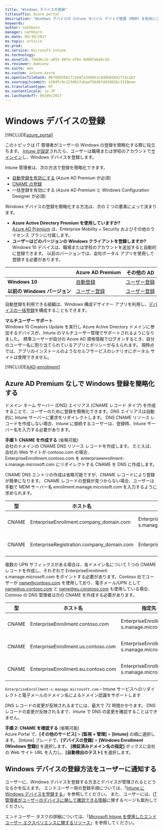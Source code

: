 ```yaml
---
title: "Windows デバイスの登録"
titlesuffix: Azure portal
description: "Windows デバイスの Intune モバイル デバイス管理 (MDM) を有効にします。\""
keywords: 
author: nathbarn
manager: nathbarn
ms.date: 08/30/2017
ms.topic: article
ms.prod: 
ms.service: microsoft-intune
ms.technology: 
ms.assetid: f94dbc2e-a855-487e-af6e-8d08fabe6c3d
ms.reviewer: damionw
ms.suite: ems
ms.custom: intune-azure
ms.openlocfilehash: 067009356171184fa34dd51c9a0b01b41f14cab7
ms.sourcegitcommit: e10dfc9c123401fabaaf5b487d459826c1510eae
ms.translationtype: HT
ms.contentlocale: ja-JP
ms.lasthandoff: 09/09/2017
---
```

# <a name="enroll-windows-devices"></a>Windows デバイスの登録

[!INCLUDE[azure_portal](./includes/azure_portal.md)]

このトピックは IT 管理者がユーザーの Windows の登録を簡略化する際に役立ちます。 [Intune が設定](setup-steps.md)されたら、ユーザーは職場または学校のアカウントで[サインイン](https://docs.microsoft.com/intune-user-help/enroll-your-device-in-intune-windows)し、Windows デバイスを登録します。  

Intune 管理者は、次の方法で登録を簡略化できます。
- [自動登録を有効にする](#enable-windows-10-automatic-enrollment) (Azure AD Premium が必須)
- [CNAME の登録]()
- 一括登録を有効にする (Azure AD Premium と Windows Configuration Designer が必須)

Windows デバイスの登録を簡略化する方法は、次の 2 つの要素によって決まります。

- **Azure Active Directory Premium を使用していますか?** <br>[Azure AD Premium](https://docs.microsoft.com/azure/active-directory/active-directory-get-started-premium) は、Enterprise Mobility + Security およびその他のライセンス プランに付属します。
- **ユーザーはどのバージョンの Windows クライアントを登録しますか?** <br>Windows 10 デバイスは、職場または学校のアカウントを追加すると自動的に登録できます。 以前のバージョンでは、会社ポータル アプリを使用して登録する必要があります。

||**Azure AD Premium**|**その他の AD**|
|----------|---------------|---------------|  
|**Windows 10**|[自動登録](#enable-windows-10-automatic-enrollment) |[ユーザー登録](#enable-windows-enrollment-without-azure-ad-premium)|
|**以前の Windows バージョン**|[ユーザー登録](#enable-windows-enrollment-without-azure-ad-premium)|[ユーザー登録](#enable-windows-enrollment-without-azure-ad-premium)|

自動登録を利用できる組織は、Windows 構成デザイナー アプリを利用し、[デバイスの一括登録](windows-bulk-enroll.md)を構成することもできます。

**マルチユーザー サポート**<br>
Windows 10 Creators Update を実行し Azure Active Directory ドメインに参加するデバイスが、Intune のマルチユーザー管理でサポートされるようになりました。 標準ユーザーが自分の Azure AD 資格情報でログオンするとき、自分のユーザー名に割り当てられているアプリとポリシーが与えられます。 現時点では、アプリのインストールのようなセルフサービスのシナリオにポータル サイトは使用できません。

[!INCLUDE[AAD-enrollment](./includes/win10-automatic-enrollment-aad.md)]

## <a name="simplify-windows-enrollment-without-azure-ad-premium"></a>Azure AD Premium なしで Windows 登録を簡略化する
ドメイン ネーム サーバー (DNS) エイリアス (CNAME レコード タイプ) を作成することで、ユーザーのために登録を簡略化できます。DNS エイリアスは自動的に Intune サーバーに要求をリダイレクトします。 DNS CNAME リソース レコードを作成しない場合、Intune に接続するユーザーは、登録時、Intune サーバー名を入力する必要があります。

**手順 1: CNAME を作成する** (省略可能)<br>
会社のドメインの CNAME DNS リソース レコードを作成します。 たとえば、会社の Web サイトが contoso.com の場合、EnterpriseEnrollment.contoso.com を enterpriseenrollment-s.manage.microsoft.com にリダイレクトする CNAME を DNS に作成します。

CNAME DNS エントリの作成は省略可能ですが、CNAME レコードにより登録が簡単になります。 CNAME レコードの登録が見つからない場合、ユーザーは手動で MDM サーバー名 enrollment.manage.microsoft.com を入力するように求められます。

|型|ホスト名|指定先|TTL|
|----------|---------------|---------------|---|
|CNAME|EnterpriseEnrollment.company_domain.com|EnterpriseEnrollment-s.manage.microsoft.com| 1 時間|
|CNAME|EnterpriseRegistration.company_domain.com|EnterpriseRegistration.windows.net|1 時間|

複数の UPN サフィックスがある場合は、各ドメイン名について 1 つの CNAME レコードを作成し、それぞれで EnterpriseEnrollment s.manage.microsoft.com をポイントする必要があります。Contoso 社でユーザーが name@contoso.com を使用しており、電子メール/UPN として name@us.contoso.com と name@eu.constoso.com も使用している場合、Contoso の DNS 管理者は次の CNAME を作成する必要があります。

|型|ホスト名|指定先|TTL|  
|----------|---------------|---------------|---|
|CNAME|EnterpriseEnrollment.contoso.com|EnterpriseEnrollment-s.manage.microsoft.com|1 時間|
|CNAME|EnterpriseEnrollment.us.contoso.com|EnterpriseEnrollment-s.manage.microsoft.com|1 時間|
|CNAME|EnterpriseEnrollment.eu.contoso.com|EnterpriseEnrollment-s.manage.microsoft.com| 1 時間|

`EnterpriseEnrollment-s.manage.microsoft.com` – Intune サービスへのリダイレクトと電子メールのドメイン名によるドメイン認識をサポートします

DNS レコードの変更が反映されるまでには、最大で 72 時間かかります。 DNS レコードの変更が反映されるまで、Intune で DNS の変更を確認することはできません。

**手順 2: CNAME を確認する** (省略可能)<br>
Azure Portal で、**[その他のサービス]** > **[監視 + 管理]** > **[Intune]** の順に選択します。 [Intune] ブレードで、**[デバイスの登録]**  >  **[Windows Enrollment (Windows 登録)]** を選択します。 **[検証済みドメイン名の指定]** ボックスに会社の Web サイト URL を入力し、**[自動検出のテスト]** を選択します。

## <a name="tell-users-how-to-enroll-windows-devices"></a>Windows デバイスの登録方法をユーザーに通知する
ユーザーに、Windows デバイスを登録する方法とデバイスが管理されるとどうなるかを伝えます。 エンドユーザー用の登録手順については、「[Intune に Windows デバイスを登録する](https://docs.microsoft.com/intune-user-help/enroll-your-device-in-intune-windows)」を参照してください。 また、ユーザーには、[IT 管理者がユーザーのデバイスに関して確認できる情報](https://docs.microsoft.com/intune-user-help/what-can-your-it-administrator-see-when-you-enroll-your-device-in-intune-windows)に関するページも案内してください。

エンドユーザー タスクの詳細については、「[Microsoft Intune を使用したエンドユーザー エクスペリエンスに関するリソース](end-user-educate.md)」を参照してください。

